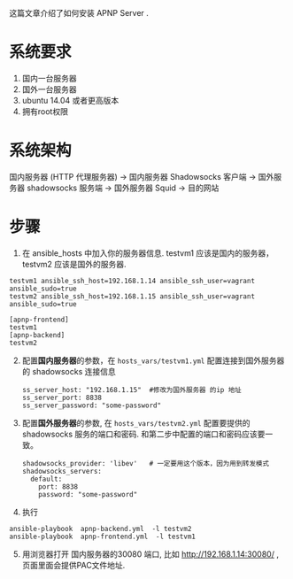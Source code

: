 这篇文章介绍了如何安装 APNP Server . 

# 系统要求
1. 国内一台服务器 
2. 国外一台服务器 
3. ubuntu 14.04 或者更高版本
4. 拥有root权限

# 系统架构

国内服务器 (HTTP 代理服务器) -> 国内服务器 Shadowsocks 客户端  -> 国外服务器 shadowsocks 服务端 -> 国外服务器 Squid -> 目的网站  


# 步骤

1. 在 ansible_hosts 中加入你的服务器信息.  testvm1 应该是国内的服务器， testvm2 应该是国外的服务器.  
  ```
  testvm1 ansible_ssh_host=192.168.1.14 ansible_ssh_user=vagrant  ansible_sudo=true
  testvm2 ansible_ssh_host=192.168.1.15 ansible_ssh_user=vagrant  ansible_sudo=true

  [apnp-frontend]
  testvm1 
  [apnp-backend]
  testvm2 
  ```

2. 配置**国内服务器**的参数，在 `hosts_vars/testvm1.yml` 配置连接到国外服务器的 shadowsocks 连接信息
   ```
   ss_server_host: "192.168.1.15"  #修改为国外服务器 的ip 地址                                                        
   ss_server_port: 8838                                                             
   ss_server_password: "some-password" 
   ```
3. 配置**国外服务器**的参数, 在 `hosts_vars/testvm2.yml` 配置要提供的shadowsocks 服务的端口和密码. 和第二步中配置的端口和密码应该要一致。 
   ```
   shadowsocks_provider: 'libev'   # 一定要用这个版本，因为用到转发模式                                                                                                                     
   shadowsocks_servers:                                                                                                                                    
     default:                                                                       
       port: 8838                                                                 
       password: "some-password"                                 
   ```

4. 执行 
  ```
  ansible-playbook  apnp-backend.yml  -l testvm2
  ansible-playbook  apnp-frontend.yml  -l testvm1
  ```

5. 用浏览器打开 国内服务器的30080 端口, 比如  http://192.168.1.14:30080/ , 页面里面会提供PAC文件地址. 